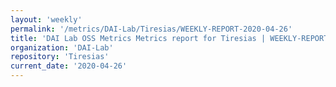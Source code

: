 ```yaml
---
layout: 'weekly'
permalink: '/metrics/DAI-Lab/Tiresias/WEEKLY-REPORT-2020-04-26'
title: 'DAI Lab OSS Metrics Metrics report for Tiresias | WEEKLY-REPORT-2020-04-26'
organization: 'DAI-Lab'
repository: 'Tiresias'
current_date: '2020-04-26'
---
```

